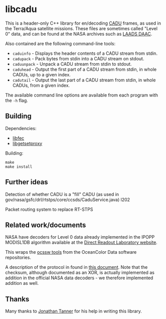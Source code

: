# libcadu

This is a header-only C++ library for en/decoding [CADU](https://directreadout.sci.gsfc.nasa.gov/links/rsd_eosdb/PDF/ICD_Space_Ground_Aqua.pdf) frames, as used in the Terra/Aqua satellite missions.
These files are sometimes called "Level 0" data, and can be found at the NASA archives such as [LAADS DAAC](https://ladsweb.modaps.eosdis.nasa.gov/#level0-level1).

Also contained are the following command-line tools:

* `caduinfo` - Displays the header contents of a CADU stream from stdin.
* `cadupack` - Pack bytes from stdin into a CADU stream on stdout.
* `caduunpack` - Unpack a CADU stream from stdin to stdout.
* `caduhead` - Output the first part of a CADU stream from stdin, in whole CADUs, up to a given index.
* `cadutail` - Output the last part of a CADU stream from stdin, in whole CADUs, from a given index.

The available command line options are available from each program with the `-h` flag.

## Building

Dependencies:

* [libfec](https://github.com/quiet/libfec/)
* [libgetsetproxy](https://github.com/ssloxford/libgetsetproxy)

Building:

```
make
make install
```

## Further ideas

Detection of whether CADU is a "fill" CADU (as used in gov/nasa/gsfc/drl/rtstps/core/ccsds/CaduService.java) l202

Packet routing system to replace RT-STPS

## Related work/documents

NASA have decoders for Level 0 data already implemented in the IPOPP MODISL1DB algorithm available at the [Direct Readout Laboratory website](https://directreadout.sci.gsfc.nasa.gov/).

This wraps the [ocssw tools](https://oceandata.sci.gsfc.nasa.gov/ocssw) from the OceanColor Data software repositories.

A description of the protocol in found in [this document](https://directreadout.sci.gsfc.nasa.gov/links/rsd_eosdb/PDF/ICD_Space_Ground_Aqua.pdf).
Note that the checksum, although documented as an XOR, is actually implemented as addition in the official NASA data decoders - we therefore implemented addition as well.

## Thanks

Many thanks to [Jonathan Tanner](https://github.com/aDifferentJT) for his help in writing this library.
